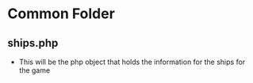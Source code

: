 # Common Folder

## ships.php
- This will be the php object that holds the information for the ships for the game